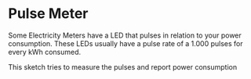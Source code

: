 Pulse Meter
===========

Some Electricity Meters have a LED that pulses in relation to your power consumption.
These LEDs usually have a pulse rate of a 1.000 pulses for every kWh consumed.

This sketch tries to measure the pulses and report power consumption
